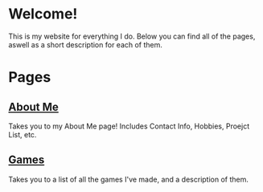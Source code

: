 # Welcome!

This is my website for everything I do. Below you can find all of the pages, aswell as a short description for each of them.

# Pages

## [About Me](aboutme)

Takes you to my About Me page! Includes Contact Info, Hobbies, Proejct List, etc.

## [Games](games)

Takes you to a list of all the games I've made, and a description of them.

